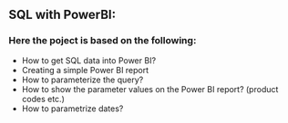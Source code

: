 ## SQL with PowerBI:
### Here the poject is based on the following:
* How to get SQL data into Power BI?
* Creating a simple Power BI report
* How to parameterize the query?
* How to show the parameter values on the Power BI report? (product codes etc.)
* How to parametrize dates?

